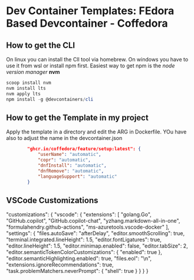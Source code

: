 # Dev Container Templates: FEdora Based Devcontainer - Coffedora

## How to get the CLI
On linux you can install the ClI tool via homebrew.
On windows you have to use it from wsl or install npm first.
Easiest way to get npm is the *node version manager* **nvm** 
```powershell
scoop install nvm
nvm install lts
nvm apply lts
npm install -g @devcontainers/cli
```


## How to get the Template in my project
Apply the template in a directory and edit the ARG in Dockerfile. YOu have also to adjust the name in the devcontainer.json
```json
		"ghcr.io/coffedora/feature/setup:latest": {
			"userName": "automatic",
			"copr": "automatic",
			"dnfInstall": "automatic",
			"dnfRemove": "automatic",
			"languageSupport": "automatic"
		}
```
## VSCode Customizations
   "customizations": {
        "vscode": {
            "extensions": [
                "golang.Go",
                "GitHub.copilot",
                "GitHub.copilot-chat",
                "yzhang.markdown-all-in-one",
                "formulahendry.github-actions",
                "ms-azuretools.vscode-docker"
            ],
            "settings": {
                "files.autoSave": "afterDelay",
                "editor.smoothScrolling": true,
                "terminal.integrated.lineHeight": 1.5,
                "editor.fontLigatures": true,
                "editor.lineHeight": 1.5,
                "editor.minimap.enabled": false,
                "editor.tabSize": 2,
                "editor.semanticTokenColorCustomizations": {
                    "enabled": true
                },
                "editor.semanticHighlighting.enabled": true,
                "files.eol": "\n",
                "extensions.ignoreRecommendations": true,
                "task.problemMatchers.neverPrompt": {
                    "shell": true
                }
            }
        }
    }